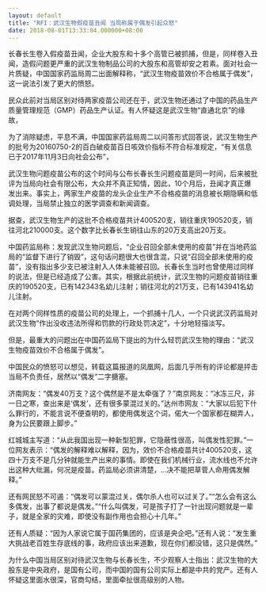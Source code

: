```yaml
---
layout: default
title: "RFI：武汉生物假疫苗丑闻 当局称属于偶发引起众怒"
date: 2018-08-01T13:33:04.000000+08:00
---
```


长春长生卷入假疫苗丑闻，企业大股东和十多个高管已被抓捕，但是，同样卷入丑闻，造假问题更严重的武汉生物制品公司的大股东和高管却安之若素。面对社会一片质疑，中国国家药监局周二出面解释称，“武汉生物疫苗效价不合格属于偶发”，这一说法引发了更大的愤怒。

民众此前对当局区别对待两家疫苗公司还在于，武汉生物还通过了中国的药品生产质量管理规范（GMP）药品生产认证。有人怀疑这是武汉生物“直通北京”的缘故，

为了消除疑虑，平息不满，中国国家药监局周二以问答形式回答说，武汉生物生产的批号为20160750-2的百白破疫苗百日咳效价指标不符合标准规定，“有关信息已于2017年11月3日向社会公布”，

武汉生物问题疫苗公布的这个时间与公布长春长生问题疫苗是同一时间，后来被批评为当局向社会有限公布，大众并不真正知情，因此，10个月后，丑闻才真正爆发出来。事实上，两家生产疫苗的龙头企业生产不合格疫苗的消息被长期隐瞒和低调处理，当局禁止独立的医学调查和新闻调查。

据查，武汉生物生产的这批不合格疫苗共计400520支，销往重庆190520支，销往河北210000支。这个数字比长春长生销往山东的20万支高出20万支。

中国药监局称：发现武汉生物问题后，“企业召回全部未使用的疫苗”并在当地药监局的“监督下进行了销毁”，这句话问题很大也很含混，只说“召回全部未使用的疫苗”，没有指出多少支已被注射入人体未能被召回。长春长生当时也曾使用过同样的说法，但是已经造成了公害。其实，根据此前统计，武汉生物的问题疫苗销往重庆的190520支，已有142343名幼儿注射；销往河北的21万支，已有143941名幼儿注射。

在对两个同样性质的疫苗公司的处理上，一个抓捕十几人，一个只说武汉药监局对武汉生物“作出没收违法所得和罚款的行政处罚决定”，十分地轻描淡写。

但是，最重大的问题出在中国药监局下提出的为什么轻罚武汉生物的理由：“武汉生物疫苗效价不合格属于偶发”。

中国民众的愤怒可以想见，转载这篇报道的凤凰网，后面几乎所有的评论都是抨击当局不负责任，居然以“偶发”二字搪塞。

济南网友：“偶发40万支？这个偶然是不是太牵强了？”南京网友：“冰冻三尺，非一日之寒，查出来是‘偶发’，还有很多蒙混过关的。”达州市网友：“大家以后犯下什么罪行的，不能言说不便查明的，都使用偶发这个词，偌大一个国家都在糊弄人，身为公民要跟上脚步。”

红城城主写道：“从此我国出现一种新型犯罪，它隐蔽性很高，叫偶发性犯罪。”一位网友表示：“偶发的解释难以解释，因为，效价不合格疫苗共计400520支，这四十万支不是几分钟就能生产出来的事情。即使在我们机械行业，流水线也不允许出这种大纰漏，何况是疫苗。药监局必须讲清楚，…决不能把草菅人命用偶发解释。”

还有网民怒不可遏：“偶发可以蒙混过关，偶尔杀人也可以过关了。”“怎么会有这么多偶发，出事了都说是偶发。”“什么叫偶发，可是孩子打了一针出现问题就是一辈子，就是全家的灾难，即使没有副作用也会担心十几年。”

还有人质疑：“因为人家说它属于国药集团的，应该是央企吧。”还有人说：“发生重大挑战老百姓生存底线的事，政府应该出来道歉，现在你们都没错，这只是偶然。”

为什么中国当局区别对待武汉生物与长春长生，不少观察人士指出：武汉生物的大股东是中央政府，是国有公司，而中国的国有公司实际上都是中共的党产。还有人怀疑这里面水很深，官商勾结，里面牵扯很高级别的人物。

